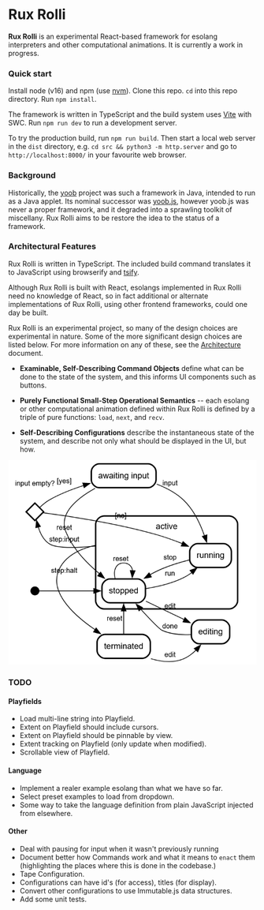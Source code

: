 Rux Rolli
=========

**Rux Rolli** is an experimental React-based framework for esolang
interpreters and other computational animations.  It is currently
a work in progress.

### Quick start

Install node (v16) and npm (use [nvm][]).  Clone this repo.  `cd` into this
repo directory.  Run `npm install`.

The framework is written in TypeScript and the build system uses
[Vite][] with SWC.  Run `npm run dev` to run a development server.

To try the production build, run `npm run build`.  Then start a
local web server in the `dist` directory, e.g.
`cd src && python3 -m http.server` and go to `http://localhost:8000/`
in your favourite web browser.

### Background

Historically, the [yoob][] project was such a framework in Java,
intended to run as a Java applet.  Its nominal successor was
[yoob.js][], however yoob.js was never a proper framework, and it
degraded into a sprawling toolkit of miscellany.  Rux Rolli aims
to be restore the idea to the status of a framework.

### Architectural Features

Rux Rolli is written in TypeScript.  The included build command
translates it to JavaScript using browserify and [tsify][].

Although Rux Rolli is built with React, esolangs implemented in
Rux Rolli need no knowledge of React, so in fact additional or
alternate implementations of Rux Rolli, using other frontend
frameworks, could one day be built.

Rux Rolli is an experimental project, so many of the design
choices are experimental in nature.  Some of the more significant
design choices are listed below.  For more information on any
of these, see the [Architecture](doc/Architecture.md) document.

*   **Examinable, Self-Describing Command Objects** define
    what can be done to the state of the system, and this
    informs UI components such as buttons.

*   **Purely Functional Small-Step Operational Semantics**
    -- each esolang or other computational animation
    defined within Rux Rolli is defined by a triple of pure
    functions: `load`, `next`, and `recv`.

*   **Self-Describing Configurations** describe the
    instantaneous state of the system, and describe not
    only what should be displayed in the UI, but how.

![state machine diagram for Rux Rolli](images/state-machine-diagram.png?raw=true)

[yoob]: https://catseye.tc/node/yoob
[yoob.js]: https://catseye.tc/node/yoob.js
[tsify]: https://github.com/TypeStrong/tsify
[nvm]: https://github.com/nvm-sh/nvm
[Vite]: https://vitejs.dev/

### TODO

#### Playfields

*   Load multi-line string into Playfield.
*   Extent on Playfield should include cursors.
*   Extent on Playfield should be pinnable by view.
*   Extent tracking on Playfield (only update when modified).
*   Scrollable view of Playfield.

#### Language

*   Implement a realer example esolang than what we have so far.
*   Select preset examples to load from dropdown.
*   Some way to take the language definition from plain JavaScript injected from elsewhere.

#### Other

*   Deal with pausing for input when it wasn't previously running
*   Document better how Commands work and what it means to `enact` them
    (highlighting the places where this is done in the codebase.)
*   Tape Configuration.
*   Configurations can have id's (for access), titles (for display).
*   Convert other configurations to use Immutable.js data structures.
*   Add some unit tests.
